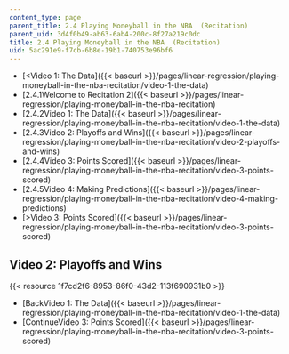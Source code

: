 ```yaml
---
content_type: page
parent_title: 2.4 Playing Moneyball in the NBA  (Recitation)
parent_uid: 3d4f0b49-ab63-6ab4-200c-8f27a219c0dc
title: 2.4 Playing Moneyball in the NBA  (Recitation)
uid: 5ac291e9-f7cb-6b8e-19b1-740753e96bf6
---
```


*   [\<Video 1: The Data]({{< baseurl >}}/pages/linear-regression/playing-moneyball-in-the-nba-recitation/video-1-the-data)
*   [2.4.1Welcome to Recitation 2]({{< baseurl >}}/pages/linear-regression/playing-moneyball-in-the-nba-recitation)
*   [2.4.2Video 1: The Data]({{< baseurl >}}/pages/linear-regression/playing-moneyball-in-the-nba-recitation/video-1-the-data)
*   [2.4.3Video 2: Playoffs and Wins]({{< baseurl >}}/pages/linear-regression/playing-moneyball-in-the-nba-recitation/video-2-playoffs-and-wins)
*   [2.4.4Video 3: Points Scored]({{< baseurl >}}/pages/linear-regression/playing-moneyball-in-the-nba-recitation/video-3-points-scored)
*   [2.4.5Video 4: Making Predictions]({{< baseurl >}}/pages/linear-regression/playing-moneyball-in-the-nba-recitation/video-4-making-predictions)
*   [\>Video 3: Points Scored]({{< baseurl >}}/pages/linear-regression/playing-moneyball-in-the-nba-recitation/video-3-points-scored)

Video 2: Playoffs and Wins
--------------------------

{{< resource 1f7cd2f6-8953-86f0-43d2-113f690931b0 >}}

*   [BackVideo 1: The Data]({{< baseurl >}}/pages/linear-regression/playing-moneyball-in-the-nba-recitation/video-1-the-data)
*   [ContinueVideo 3: Points Scored]({{< baseurl >}}/pages/linear-regression/playing-moneyball-in-the-nba-recitation/video-3-points-scored)